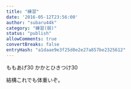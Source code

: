 ```yaml
---
title: "練習"
date: '2016-05-12T23:56:00'
author: "subaru44k"
category: "練習(弱)"
status: "publish"
allowComments: true
convertBreaks: false
entryHash: "a1daae9e3f25d0e2e27a857be2325612"
---
```

ももあげ30
かかとひきつけ30

結構これでも体重いぞ。
